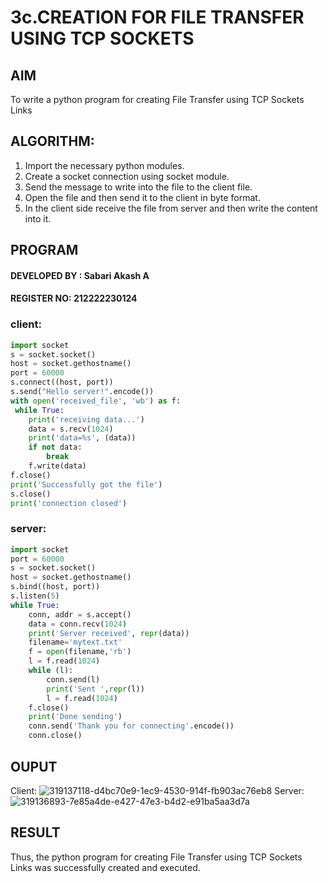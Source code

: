 
# 3c.CREATION FOR FILE TRANSFER USING TCP SOCKETS
## AIM
To write a python program for creating File Transfer using TCP Sockets Links
## ALGORITHM:
1. Import the necessary python modules.
2. Create a socket connection using socket module.
3. Send the message to write into the file to the client file.
4. Open the file and then send it to the client in byte format.
5. In the client side receive the file from server and then write the content into it.
## PROGRAM
#### DEVELOPED BY : Sabari Akash A
#### REGISTER NO: 212222230124    
### client:
```py
import socket
s = socket.socket()  
host = socket.gethostname()
port = 60000
s.connect((host, port))
s.send("Hello server!".encode())
with open('received_file', 'wb') as f:
 while True:
    print('receiving data...')
    data = s.recv(1024)
    print('data=%s', (data))
    if not data:
        break
    f.write(data)
f.close()
print('Successfully got the file')
s.close()
print('connection closed')
```
### server:
```py
import socket 
port = 60000 
s = socket.socket() 
host = socket.gethostname() 
s.bind((host, port)) 
s.listen(5) 
while True:
    conn, addr = s.accept() 
    data = conn.recv(1024)
    print('Server received', repr(data))
    filename='mytext.txt'
    f = open(filename,'rb')
    l = f.read(1024)
    while (l):
        conn.send(l)
        print('Sent ',repr(l))
        l = f.read(1024)
    f.close()
    print('Done sending')
    conn.send('Thank you for connecting'.encode())
    conn.close()
```
## OUPUT
Client:
![319137118-d4bc70e9-1ec9-4530-914f-fb903ac76eb8](https://github.com/Prasanavausdevan/3c.FILE_TRANSFER_USING_TCP_SOCKETS/assets/144870579/cc63add3-1c25-4bc2-9d9c-9257209a7c03)
Server:
![319136893-7e85a4de-e427-47e3-b4d2-e91ba5aa3d7a](https://github.com/Prasanavausdevan/3c.FILE_TRANSFER_USING_TCP_SOCKETS/assets/144870579/6851caee-2b57-4de2-beb3-3f8ae65daa19)

## RESULT
Thus, the python program for creating File Transfer using TCP Sockets Links was 
successfully created and executed.
